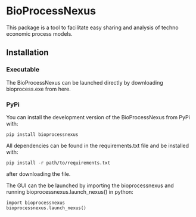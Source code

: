 # BioProcessNexus
This package is a tool to facilitate easy sharing and analysis of techno economic process models. 

## Installation

### Executable

The BioProcessNexus can be launched directly by downloading bioprocess.exe from here.

### PyPi

You can install the development version of the BioProcessNexus from PyPi with:

```
pip install bioprocessnexus
```

All dependencies can be found in the requirements.txt file and be installed with:

```
pip install -r path/to/requirements.txt
```

after downloading the file.

The GUI can the be launched by importing the bioprocessnexus and running bioprocessnexus.launch_nexus() in python:

```
import bioprocessnexus
bioprocessnexus.launch_nexus()
```

